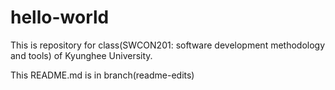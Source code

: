 # hello-world
This is repository for class(SWCON201: software development methodology and tools) of Kyunghee University. 

This README.md is in branch(readme-edits)
